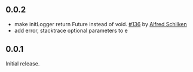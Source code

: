 ## 0.0.2

* make initLogger return Future<void> instead of void. [#136](https://github.com/MixinNetwork/flutter-plugins/pull/136)
  by [Alfred Schilken](https://github.com/schilken)
* add error, stacktrace optional parameters to e

## 0.0.1

Initial release.
